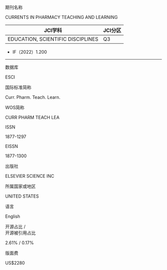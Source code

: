期刊名称

CURRENTS IN PHARMACY TEACHING AND LEARNING

| JCI学科 | JCI分区 |
| ---- | ---- |
| EDUCATION, SCIENTIFIC DISCIPLINES | Q3 |
- IF（2022）1.200
---
数据库

ESCI

国际标准简称

Curr. Pharm. Teach. Learn.

WOS简称

CURR PHARM TEACH LEA

ISSN

1877-1297

EISSN

1877-1300

出版社

ELSEVIER SCIENCE INC

所属国家或地区

UNITED STATES

语言

English

开源占比 /  
开源被引用占比

2.61% / 0.17%

版面费

US$2280